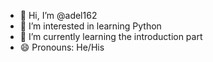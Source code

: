 - 👋 Hi, I’m @adel162
- 👀 I’m interested in learning Python
- 🌱 I’m currently learning the introduction part
- 😄 Pronouns: He/His


<!---
adel162/adel162 is a ✨ special ✨ repository because its `README.md` (this file) appears on your GitHub profile.
You can click the Preview link to take a look at your changes.
--->
